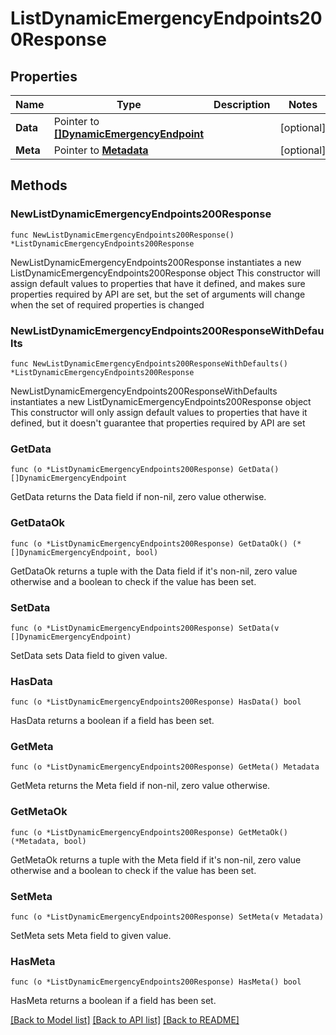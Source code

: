 # ListDynamicEmergencyEndpoints200Response

## Properties

Name | Type | Description | Notes
------------ | ------------- | ------------- | -------------
**Data** | Pointer to [**[]DynamicEmergencyEndpoint**](DynamicEmergencyEndpoint.md) |  | [optional] 
**Meta** | Pointer to [**Metadata**](Metadata.md) |  | [optional] 

## Methods

### NewListDynamicEmergencyEndpoints200Response

`func NewListDynamicEmergencyEndpoints200Response() *ListDynamicEmergencyEndpoints200Response`

NewListDynamicEmergencyEndpoints200Response instantiates a new ListDynamicEmergencyEndpoints200Response object
This constructor will assign default values to properties that have it defined,
and makes sure properties required by API are set, but the set of arguments
will change when the set of required properties is changed

### NewListDynamicEmergencyEndpoints200ResponseWithDefaults

`func NewListDynamicEmergencyEndpoints200ResponseWithDefaults() *ListDynamicEmergencyEndpoints200Response`

NewListDynamicEmergencyEndpoints200ResponseWithDefaults instantiates a new ListDynamicEmergencyEndpoints200Response object
This constructor will only assign default values to properties that have it defined,
but it doesn't guarantee that properties required by API are set

### GetData

`func (o *ListDynamicEmergencyEndpoints200Response) GetData() []DynamicEmergencyEndpoint`

GetData returns the Data field if non-nil, zero value otherwise.

### GetDataOk

`func (o *ListDynamicEmergencyEndpoints200Response) GetDataOk() (*[]DynamicEmergencyEndpoint, bool)`

GetDataOk returns a tuple with the Data field if it's non-nil, zero value otherwise
and a boolean to check if the value has been set.

### SetData

`func (o *ListDynamicEmergencyEndpoints200Response) SetData(v []DynamicEmergencyEndpoint)`

SetData sets Data field to given value.

### HasData

`func (o *ListDynamicEmergencyEndpoints200Response) HasData() bool`

HasData returns a boolean if a field has been set.

### GetMeta

`func (o *ListDynamicEmergencyEndpoints200Response) GetMeta() Metadata`

GetMeta returns the Meta field if non-nil, zero value otherwise.

### GetMetaOk

`func (o *ListDynamicEmergencyEndpoints200Response) GetMetaOk() (*Metadata, bool)`

GetMetaOk returns a tuple with the Meta field if it's non-nil, zero value otherwise
and a boolean to check if the value has been set.

### SetMeta

`func (o *ListDynamicEmergencyEndpoints200Response) SetMeta(v Metadata)`

SetMeta sets Meta field to given value.

### HasMeta

`func (o *ListDynamicEmergencyEndpoints200Response) HasMeta() bool`

HasMeta returns a boolean if a field has been set.


[[Back to Model list]](../README.md#documentation-for-models) [[Back to API list]](../README.md#documentation-for-api-endpoints) [[Back to README]](../README.md)


